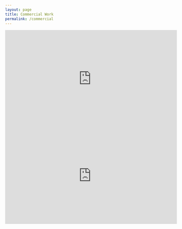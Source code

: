 ```yaml
---
layout: page
title: Commercial Work
permalink: /commercial
---
```


<iframe width="560" height="315" src="https://www.youtube.com/embed/Qr4xdZGvhQE" title="YouTube video player" frameborder="0" allow="accelerometer; autoplay; clipboard-write; encrypted-media; gyroscope; picture-in-picture" allowfullscreen></iframe>
<br>
<iframe width="560" height="315" src="https://www.youtube.com/embed/zXPdBcfjoR4" title="YouTube video player" frameborder="0" allow="accelerometer; autoplay; clipboard-write; encrypted-media; gyroscope; picture-in-picture" allowfullscreen></iframe>
